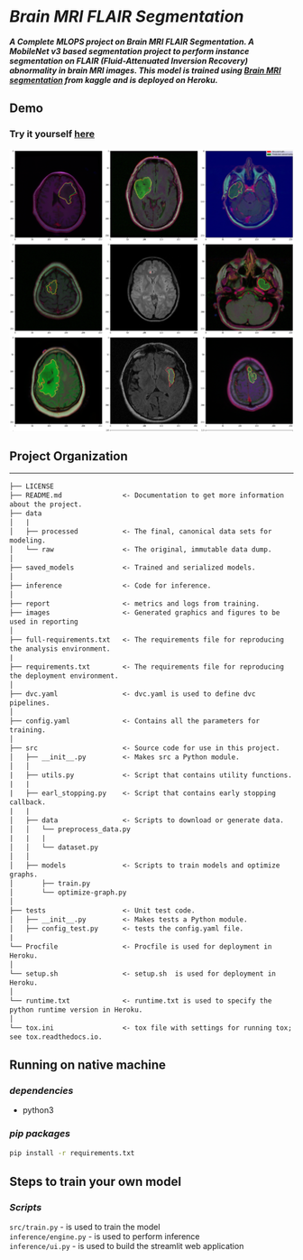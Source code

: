 # ***Brain MRI FLAIR Segmentation*** 
***A Complete MLOPS project on Brain MRI FLAIR Segmentation. A MobileNet v3 based segmentation project to perform instance segmentation on FLAIR (Fluid-Attenuated Inversion Recovery) abnormality in brain MRI images. This model is trained using [Brain MRI segmentation](https://www.kaggle.com/mateuszbuda/lgg-mri-segmentation) from kaggle and is deployed on Heroku.***

## **Demo**
 ### Try it yourself [here](https://flair-seg.herokuapp.com/)
 <p align="center"> <img src="https://github.com/Koushik0901/FLAIR-Segmentation-MLOPS/blob/master/images/predictions.png" width="700" height="500"  /> </p>

## **Project Organization**
------------

    ├── LICENSE
    ├── README.md               <- Documentation to get more information about the project.
    ├── data
    │   |
    │   ├── processed           <- The final, canonical data sets for modeling.
    │   └── raw                 <- The original, immutable data dump.
    │
    ├── saved_models            <- Trained and serialized models.
    │
    ├── inference               <- Code for inference.
    │
    ├── report                  <- metrics and logs from training.
    ├── images                  <- Generated graphics and figures to be used in reporting
    │
    ├── full-requirements.txt   <- The requirements file for reproducing the analysis environment.
    |
    ├── requirements.txt        <- The requirements file for reproducing the deployment environment.
    │
    ├── dvc.yaml                <- dvc.yaml is used to define dvc pipelines.
    │
    ├── config.yaml             <- Contains all the parameters for training.
    │
    ├── src                     <- Source code for use in this project.
    │   ├── __init__.py         <- Makes src a Python module.
    │   │
    |   ├── utils.py            <- Script that contains utility functions.
    |   |
    |   ├── earl_stopping.py    <- Script that contains early stopping callback.
    |   |
    │   ├── data                <- Scripts to download or generate data.
    │   │   └── preprocess_data.py
    |   |   |
    │   │   └── dataset.py
    │   │
    │   ├── models              <- Scripts to train models and optimize graphs.
    │       ├── train.py
    │       └── optimize-graph.py
    │
    ├── tests                   <- Unit test code.
    │   ├── __init__.py         <- Makes tests a Python module.
    │   ├── config_test.py      <- tests the config.yaml file.
    |
    └── Procfile                <- Procfile is used for deployment in Heroku.
    │
    └── setup.sh                <- setup.sh  is used for deployment in Heroku.
    │
    └── runtime.txt             <- runtime.txt is used to specify the python runtime version in Heroku.
    │
    └── tox.ini                 <- tox file with settings for running tox; see tox.readthedocs.io.
## **Running on native machine**
### *dependencies*
* python3
### *pip packages*
```bash
pip install -r requirements.txt
```
## **Steps to train your own model**
 ### *Scripts*
 `src/train.py` - is used to train the model \
 `inference/engine.py` - is used to perform inference \
 `inference/ui.py` - is used to build the streamlit web application
